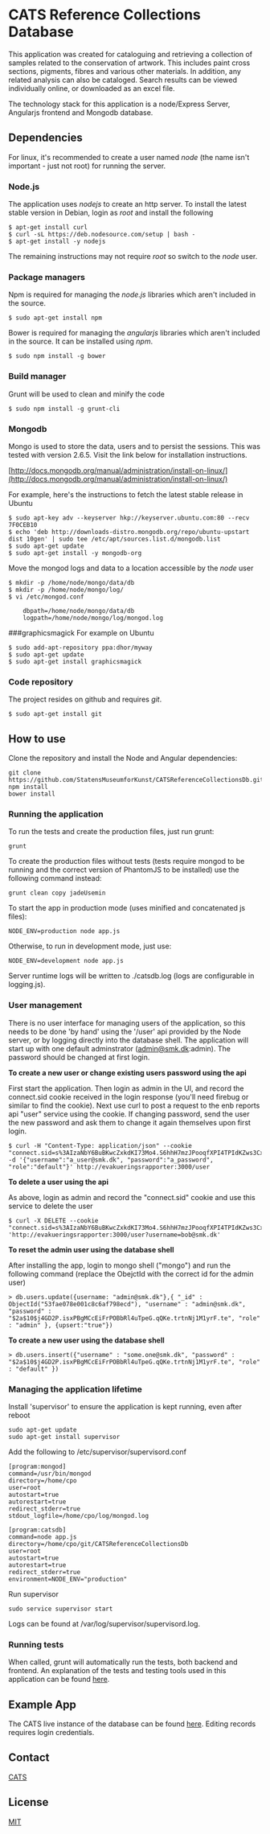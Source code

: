 # CATS Reference Collections Database

This application was created for cataloguing and retrieving a collection of samples related to the conservation of artwork. This includes paint cross sections, pigments, fibres and various other materials. In addition, any related analysis can also be cataloged. Search results can be viewed individually online, or downloaded as an excel file.

The technology stack for this application is a node/Express Server, Angularjs frontend and Mongodb database.

## Dependencies

For linux, it's recommended to create a user named *node* (the name isn't important - just not root) for running the server.

### Node.js
The application uses *nodejs* to create an http server. To install the latest stable version in Debian, login as *root* and 
install the following

	$ apt-get install curl
	$ curl -sL https://deb.nodesource.com/setup | bash -
	$ apt-get install -y nodejs
	
The remaining instructions may not require *root* so switch to the *node* user.

### Package managers
Npm is required for managing the *node.js* libraries which aren't included in the source.

	$ sudo apt-get install npm

Bower is required for managing the *angularjs* libraries which aren't included in the source. It can be installed using *npm*.

	$ sudo npm install -g bower
	
### Build manager
Grunt will be used to clean and minify the code

	$ sudo npm install -g grunt-cli

### Mongodb
Mongo is used to store the data, users and to persist the sessions. This was tested with version 2.6.5. Visit the link below for installation instructions.

[http://docs.mongodb.org/manual/administration/install-on-linux/](http://docs.mongodb.org/manual/administration/install-on-linux/)

For example, here's the instructions to fetch the latest stable release in Ubuntu

	$ sudo apt-key adv --keyserver hkp://keyserver.ubuntu.com:80 --recv 7F0CEB10
	$ echo 'deb http://downloads-distro.mongodb.org/repo/ubuntu-upstart dist 10gen' | sudo tee /etc/apt/sources.list.d/mongodb.list
	$ sudo apt-get update
	$ sudo apt-get install -y mongodb-org
	
Move the mongod logs and data to a location accessible by the *node* user

	$ mkdir -p /home/node/mongo/data/db
	$ mkdir -p /home/node/mongo/log/
	$ vi /etc/mongod.conf
		
		dbpath=/home/node/mongo/data/db
		logpath=/home/node/mongo/log/mongod.log
		
###graphicsmagick
For example on Ubuntu

	$ sudo add-apt-repository ppa:dhor/myway
	$ sudo apt-get update
	$ sudo apt-get install graphicsmagick

### Code repository
The project resides on github and requires *git*.

	$ sudo apt-get install git

## How to use

Clone the repository and install the Node and Angular dependencies:

    git clone https://github.com/StatensMuseumforKunst/CATSReferenceCollectionsDb.git
    npm install
    bower install

### Running the application
To run the tests and create the production files, just run grunt:

    grunt

To create the production files without tests (tests require mongod to be running and the correct version of PhantomJS to be installed) use the following command instead:

    grunt clean copy jadeUsemin

To start the app in production mode (uses minified and concatenated js files):

    NODE_ENV=production node app.js
    
Otherwise, to run in development mode, just use:

    NODE_ENV=development node app.js
    
Server runtime logs will be written to ./catsdb.log (logs are configurable in logging.js).

### User management
There is no user interface for managing users of the application, so this needs to be done 'by hand' using the '/user' api 
provided by the Node server, or by logging directly into the database shell. The application will start up with one default 
adminstrator (admin@smk.dk:admin). The password should be changed at first login.

**To create a new user or change existing users password using the api**

First start the application. Then login as admin in the UI, and record the connect.sid cookie received in the login response 
(you'll need firebug or similar to find the cookie). Next use curl to post a request to the enb reports api "user" service using the 
cookie. If changing password, send the user the new password and ask them to change it again themselves upon first login.

	$ curl -H "Content-Type: application/json" --cookie "connect.sid=s%3AIzaNbY6BuBKwcZxkdKI73Mo4.S6hhH7mzJPooqfXPI4TPIdKZws3Cxq3lDYmL%2FEtqgNw"  -d '{"username":"a_user@smk.dk", "password":"a_password", "role":"default"}' http://evakueringsrapporter:3000/user

**To delete a user using the api**

As above, login as admin and record the "connect.sid" cookie and use this service to delete the user

	$ curl -X DELETE --cookie "connect.sid=s%3AIzaNbY6BuBKwcZxkdKI73Mo4.S6hhH7mzJPooqfXPI4TPIdKZws3Cxq3lDYmL%2FEtqgNw" 'http://evakueringsrapporter:3000/user?username=bob@smk.dk'

**To reset the admin user using the database shell**

After installing the app, login to mongo shell ("mongo") and run the following command (replace the ObejctId with the correct id for the admin user)

	> db.users.update({username: "admin@smk.dk"},{ "_id" : ObjectId("53fae078e001c8c6af798ecd"), "username" : "admin@smk.dk", "password" : "$2a$10$j4GD2P.isxPBgMCcEiFrPOBbRl4uTpeG.qQKe.trtnNj1M1yrF.te", "role" : "admin" }, {upsert:"true"})

**To create a new user using the database shell**

	> db.users.insert({"username" : "some.one@smk.dk", "password" : "$2a$10$j4GD2P.isxPBgMCcEiFrPOBbRl4uTpeG.qQKe.trtnNj1M1yrF.te", "role" : "default" })

### Managing the application lifetime
Install 'supervisor' to ensure the application is kept running, even after reboot

    sudo apt-get update
    sudo apt-get install supervisor

Add the following to /etc/supervisor/supervisord.conf 

    [program:mongod]
    command=/usr/bin/mongod
    directory=/home/cpo
    user=root
    autostart=true
    autorestart=true
    redirect_stderr=true
    stdout_logfile=/home/cpo/log/mongod.log
        
    [program:catsdb]
    command=node app.js
    directory=/home/cpo/git/CATSReferenceCollectionsDb
    user=root
    autostart=true
    autorestart=true
    redirect_stderr=true
    environment=NODE_ENV="production"

Run supervisor

    sudo service supervisor start
    
Logs can be found at /var/log/supervisor/supervisord.log.

### Running tests

When called, grunt will automatically run the tests, both backend and frontend. An explanation of the tests and testing tools used in this application can be found [here](/test/README.md).


## Example App

The CATS live instance of the database can be found [here](http://catsdb.smk.dk/). Editing records requires login credentials.

## Contact
[CATS](http://www.cats-cons.dk/)

## License
[MIT](/LICENSE)
